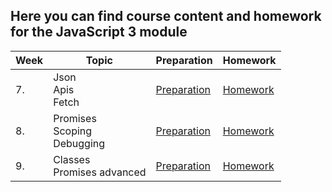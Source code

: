 ## Here you can find course content and homework for the JavaScript 3 module

| Week | Topic | Preparation | Homework |
| ---- | --------------------------------------------------------------------------------------------------------------------------------------------------------------------------------------------- | -------------------------------------------------------------------------------------------------------------------- | --------------------------------------- |
| 7. | Json <br> Apis <br> Fetch| [Preparation](Week7/preparation.md) | [Homework](Week7/homework.md) |
| 8. | Promises <br> Scoping <br> Debugging| [Preparation](Week8/preparation.md) | [Homework](Week8/homework.md)|
| 9. | Classes <br> Promises advanced | [Preparation](Week9/preparation.md)| [Homework](Week9/homework.md) |
